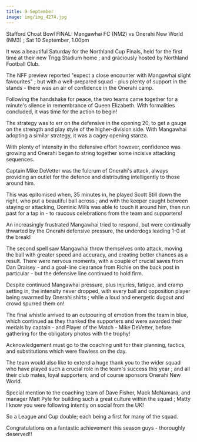 ```yaml
---
title: 9 September
image: img/img_4274.jpg
---
```

Stafford Choat Bowl FINAL: Mangawhai FC (NM2) vs Onerahi New World (NM3) ; Sat 10 September, 1.00pm

It was a beautiful Saturday for the Northland Cup Finals, held for the first time at their new Trigg Stadium home ; and graciously hosted by Northland Football Club.

The NFF preview reported "expect a close encounter with Mangawhai slight favourites" ; but with a well-prepared squad - plus plenty of support in the stands - there was an air of confidence in the Onerahi camp.

[](<>)Following the handshake for peace, the two teams came together for a minute's silence in remembrance of Queen Elizabeth. With formalities concluded, it was time for the action to begin!

The strategy was to err on the defensive in the opening 20, to get a gauge on the strength and play style of the higher-division side. With Mangawhai adopting a similar strategy, it was a cagey opening stanza.

With plenty of intensity in the defensive effort however, confidence was growing and Onerahi began to string together some incisive attacking sequences.

Captain Mike DeVetter was the fulcrum of Onerahi's attack, always providing an outlet for the defence and distributing intelligently to those around him.

This was epitomised when, 35 minutes in, he played Scott Still down the right, who put a beautiful ball across ; and with the keeper caught between staying or attacking, Dominic Mills was able to touch it around him, then run past for a tap in - to raucous celebrations from the team and supporters!

An increasingly frustrated Mangawhai tried to respond, but were continually thwarted by the Onerahi defensive pressure, the underdogs leading 1-0 at the break!

The second spell saw Mangawhai throw themselves onto attack, moving the ball with greater speed and accuracy, and creating better chances as a result. There were nervous moments, with a couple of crucial saves from Dan Draisey - and a goal-line clearance from Richie on the back post in particular - but the defensive line continued to hold firm.

Despite continued Mangawhai pressure, plus injuries, fatigue, and cramp setting in, the intensity never dropped, with every ball and opposition player being swarmed by Onerahi shirts ; while a loud and energetic dugout and crowd spurred them on!

The final whistle arrived to an outpouring of emotion from the team in blue, which continued as they thanked the supporters and were awarded their medals by captain - and Player of the Match - Mike DeVetter, before gathering for the obligatory photos with the trophy!

Acknowledgement must go to the coaching unit for their planning, tactics, and substitutions which were flawless on the day.

The team would also like to extend a huge thank you to the wider squad who have played such a crucial role in the team's success this year ; and all their club mates, loyal supporters, and of course sponsors Onerahi New World.

Special mention to the coaching team of Dave Fisher, Mack McNamara, and manager Matt Pyle for building such a great culture within the squad ; Matty I know you were following intently on social from the UK!

So a League and Cup double; each being a first for many of the squad.

Congratulations on a fantastic achievement this season guys - thoroughly deserved!!